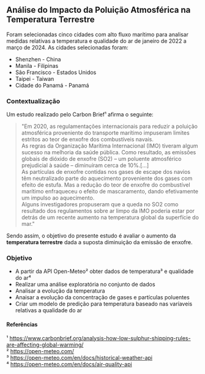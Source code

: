 ## Análise do Impacto da Poluição Atmosférica na Temperatura Terrestre

Foram selecionadas cinco cidades com alto fluxo marítimo para analisar medidas relativas a temperatura e qualidade do ar de janeiro de 2022 a março de 2024.
As cidades selecionadas foram:
- Shenzhen - China  
- Manila - Filipinas  
- São Francisco - Estados Unidos
- Taipei - Taiwan  
- Cidade do Panamá - Panamá  

### Contextualização

Um estudo realizado pelo Carbon Brief¹ afirma o seguinte:
>"Em 2020, as regulamentações internacionais para reduzir a poluição atmosférica proveniente do transporte marítimo impuseram limites estritos ao teor de enxofre dos combustíveis navais.  
> As regras da Organização Marítima Internacional (IMO) tiveram algum sucesso na melhoria da saúde pública. Como resultado, as emissões globais de dióxido de enxofre (SO2) – um poluente atmosférico prejudicial à saúde – diminuíram cerca de 10%.[...]  
>As partículas de enxofre contidas nos gases de escape dos navios têm neutralizado parte do aquecimento proveniente dos gases com efeito de estufa. Mas a redução do teor de enxofre do combustível marítimo enfraqueceu o efeito de mascaramento, dando efetivamente um impulso ao aquecimento.  
>Alguns investigadores propuseram que a queda no SO2 como resultado dos regulamentos sobre ar limpo da IMO poderia estar por detrás de um recente aumento na temperatura global da superfície do mar." 

Sendo assim, o objetivo do presente estudo é avaliar o aumento da **temperatura terrestre** dada a suposta diminuição da emissão de enxofre.


### Objetivo
- A partir da API Open-Meteo² obter dados de temperatura³ e qualidade do ar⁴
- Realizar uma análise exploratória no conjunto de dados
- Analisar a evolução da temperatura
- Anaisar a evolução da concentração de gases e partículas poluentes
- Criar um modelo de predição para temperatura baseado nas varíaveis relativas a qualidade do ar

#### Referências
¹ https://www.carbonbrief.org/analysis-how-low-sulphur-shipping-rules-are-affecting-global-warming/  
² https://open-meteo.com/  
³ https://open-meteo.com/en/docs/historical-weather-api  
⁴ https://open-meteo.com/en/docs/air-quality-api  